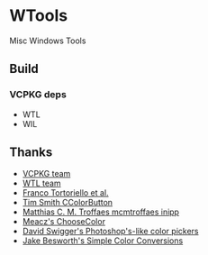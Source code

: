 # WTools
Misc Windows Tools

## Build

### VCPKG deps
- WTL
- WIL

## Thanks
- [VCPKG team](https://github.com/microsoft/vcpkg)
- [WTL team](https://sourceforge.net/projects/wtl/)
- [Franco Tortoriello et al.](https://gitlab.com/ftortoriello)
- [Tim Smith CColorButton](https://www.codeproject.com/Articles/2430/Color-Picker-for-WTL-with-XP-themes)
- [Matthias C. M. Troffaes mcmtroffaes inipp](https://github.com/mcmtroffaes/inipp)
- [Meacz's ChooseColor](https://github.com/meacz/ChooseColor.git)
- [David Swigger's Photoshop's-like color pickers](https://www.codeproject.com/Articles/2577/Xguiplus-A-set-of-Photoshop-s-like-color-pickers)
- [Jake Besworth's Simple Color Conversions](https://github.com/jakebesworth/Simple-Color-Conversions/blob/master/color.c)